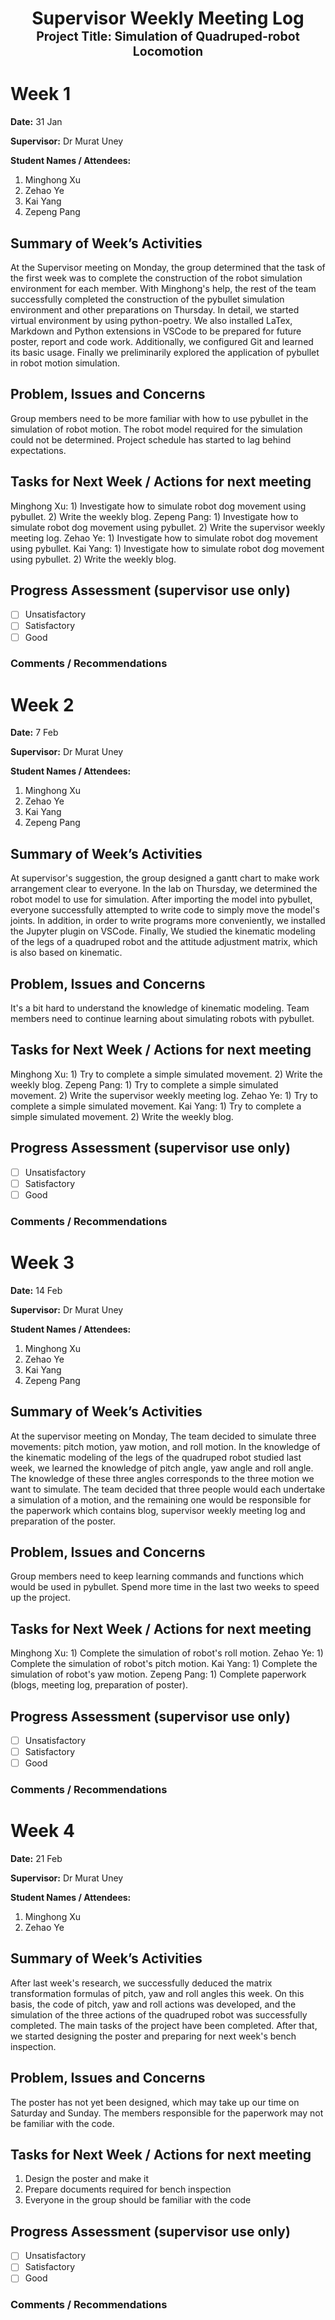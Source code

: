 <h1 align="center">
  Supervisor Weekly Meeting Log<br>
  <sub><sup>Project Title: Simulation of Quadruped-robot Locomotion</sup></sub>
</h1>

# Week 1

**Date:** 31 Jan

**Supervisor:** Dr Murat Uney

**Student Names / Attendees:**
1. Minghong Xu
2. Zehao Ye
3. Kai Yang
4. Zepeng Pang

## Summary of Week’s Activities
At the Supervisor meeting on Monday, the group determined that the task of the first week was to complete the construction of the robot simulation environment for each member. With Minghong's help, the rest of the team successfully completed the construction of the pybullet simulation environment and other preparations on Thursday. In detail, we started virtual environment by using python-poetry. We also installed LaTex, Markdown and Python extensions in VSCode to be prepared for future poster, report and code work. Additionally, we configured Git and learned its basic usage. Finally we preliminarily explored the application of pybullet in robot motion simulation.
## Problem, Issues and Concerns
Group members need to be more familiar with how to use pybullet in the simulation of robot motion. The robot model required for the simulation could not be determined. Project schedule has started to lag behind expectations.
## Tasks for Next Week / Actions for next meeting
Minghong Xu:
        1) Investigate how to simulate robot dog movement using pybullet.
        2) Write the weekly blog.
Zepeng Pang:
        1) Investigate how to simulate robot dog movement using pybullet.
        2) Write the supervisor weekly meeting log.
Zehao Ye:
        1) Investigate how to simulate robot dog movement using pybullet.
Kai Yang:
        1) Investigate how to simulate robot dog movement using pybullet.
        2) Write the weekly blog.
## Progress Assessment (supervisor use only)
- [ ] Unsatisfactory
- [ ] Satisfactory
- [ ] Good
### Comments / Recommendations





# Week 2

**Date:** 7 Feb

**Supervisor:** Dr Murat Uney

**Student Names / Attendees:**
1. Minghong Xu
2. Zehao Ye
3. Kai Yang
4. Zepeng Pang

## Summary of Week’s Activities
At supervisor's suggestion, the group designed a gantt chart to make work arrangement clear to everyone. In the lab on Thursday, we determined the robot model to use for simulation. After importing the  model into pybullet, everyone successfully attempted to write code to simply move the model's joints. In addition, in order to write programs more conveniently, we installed the Jupyter plugin on VSCode. Finally, We studied the kinematic modeling of the legs of a quadruped robot and the attitude adjustment matrix, which is also based on kinematic.
## Problem, Issues and Concerns
It's a bit hard to understand the knowledge of kinematic modeling. Team members need to continue learning about simulating robots with pybullet.
## Tasks for Next Week / Actions for next meeting
Minghong Xu:
        1) Try to complete a simple simulated movement.
        2) Write the weekly blog.
Zepeng Pang:
        1) Try to complete a simple simulated movement.
        2) Write the supervisor weekly meeting log.
Zehao Ye:
        1) Try to complete a simple simulated movement.
Kai Yang:
        1) Try to complete a simple simulated movement.
        2) Write the weekly blog.
## Progress Assessment (supervisor use only)
- [ ] Unsatisfactory
- [ ] Satisfactory
- [ ] Good
### Comments / Recommendations





# Week 3

**Date:** 14 Feb

**Supervisor:** Dr Murat Uney

**Student Names / Attendees:**
1. Minghong Xu
2. Zehao Ye
3. Kai Yang
4. Zepeng Pang

## Summary of Week’s Activities
At the supervisor meeting on Monday, The team decided to simulate three movements: pitch motion, yaw motion, and roll motion. In the knowledge of the kinematic modeling of the legs of the quadruped robot studied last week, we learned the knowledge of pitch angle, yaw angle and roll angle. The knowledge of these three angles corresponds to the three motion we want to simulate. The team decided that three people would each undertake a simulation of a motion, and the remaining one would be responsible for the paperwork which contains blog, supervisor weekly meeting log and preparation of the poster.
## Problem, Issues and Concerns
Group members need to keep learning commands and functions which would be used in pybullet. Spend more time in the last two weeks to speed up the project.
## Tasks for Next Week / Actions for next meeting
Minghong Xu:
        1) Complete the simulation of robot's roll motion.
Zehao Ye:
        1) Complete the simulation of robot's pitch motion.
Kai Yang:
        1) Complete the simulation of robot's yaw motion.
Zepeng Pang:
        1) Complete paperwork (blogs, meeting log, preparation of poster).
## Progress Assessment (supervisor use only)
- [ ] Unsatisfactory
- [ ] Satisfactory
- [ ] Good
### Comments / Recommendations





# Week 4

**Date:** 21 Feb

**Supervisor:** Dr Murat Uney

**Student Names / Attendees:**
1. Minghong Xu
2. Zehao Ye

## Summary of Week’s Activities
After last week's research, we successfully deduced the matrix transformation formulas of pitch, yaw and roll angles this week. On this basis, the code of pitch, yaw and roll actions was developed, and the simulation of the three actions of the quadruped robot was successfully completed. The main tasks of the project have been completed. After that, we started designing the poster and preparing for next week's bench inspection.
## Problem, Issues and Concerns
The poster has not yet been designed, which may take up our time on Saturday and Sunday. The members responsible for the paperwork may not be familiar with the code.
## Tasks for Next Week / Actions for next meeting
1. Design the poster and make it
2. Prepare documents required for bench inspection
3. Everyone in the group should be familiar with the code
## Progress Assessment (supervisor use only)
- [ ] Unsatisfactory
- [ ] Satisfactory
- [ ] Good
### Comments / Recommendations



